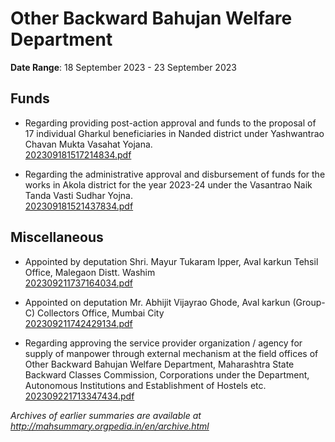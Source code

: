 # Other Backward Bahujan Welfare Department

**Date Range**: 18 September 2023 - 23 September 2023


## Funds
- Regarding providing post-action approval and funds to the proposal of 17 individual Gharkul beneficiaries in Nanded district under Yashwantrao Chavan Mukta Vasahat Yojana.\
  [202309181517214834.pdf](https://gr.maharashtra.gov.in/Site/Upload/Government%20Resolutions/English/202309181517214834.pdf)

- Regarding the administrative approval and disbursement of funds for the works in Akola district for the year 2023-24 under the Vasantrao Naik Tanda Vasti Sudhar Yojna.\
  [202309181521437834.pdf](https://gr.maharashtra.gov.in/Site/Upload/Government%20Resolutions/English/202309181521437834.pdf)

## Miscellaneous
- Appointed by deputation Shri. Mayur Tukaram Ipper, Aval karkun Tehsil Office, Malegaon Distt. Washim\
  [202309211737164034.pdf](https://gr.maharashtra.gov.in/Site/Upload/Government%20Resolutions/English/202309211737164034.pdf)

- Appointed on deputation Mr. Abhijit Vijayrao Ghode, Aval karkun (Group-C) Collectors Office, Mumbai City\
  [202309211742429134.pdf](https://gr.maharashtra.gov.in/Site/Upload/Government%20Resolutions/English/202309211742429134.pdf)

- Regarding approving the service provider organization / agency for supply of manpower through external mechanism at the field offices of Other Backward Bahujan Welfare Department, Maharashtra State Backward Classes Commission, Corporations under the Department, Autonomous Institutions and Establishment of Hostels etc.\
  [202309221713347434.pdf](https://gr.maharashtra.gov.in/Site/Upload/Government%20Resolutions/English/202309221713347434.pdf)


*Archives of earlier summaries are available at http://mahsummary.orgpedia.in/en/archive.html*